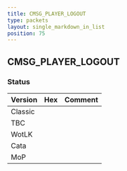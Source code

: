 ```yaml
---
title: CMSG_PLAYER_LOGOUT
type: packets
layout: single_markdown_in_list
position: 75
---
```


## CMSG_PLAYER_LOGOUT

### Status

Version    | Hex        | Comment
---------- | ---------- | ---------- 
Classic    |            |
TBC        |            |
WotLK      |            |
Cata       |            |
MoP        |            |